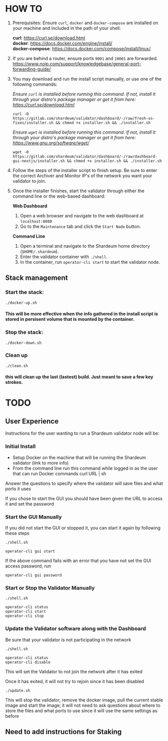 # HOW TO

1. Prerequisites: Ensure `curl`, `docker` and `docker-compose` are installed on your machine and included in the path of your shell:

	__curl__: https://curl.se/download.html  
	__docker__: https://docs.docker.com/engine/install/  
	__docker-compose__: https://docs.docker.com/compose/install/linux/

2. If you are behind a router, ensure ports `9001` and `10001` are forwarded.  
	https://www.noip.com/support/knowledgebase/general-port-forwarding-guide/

3. You may download and run the install script manually, or use one of the following commands:

	_Ensure `curl` is installed before running this command. If not, install it through your distro's package manager or get it from here: https://curl.se/download.html_
	```
	curl -O https://gitlab.com/shardeum/validator/dashboard/-/raw/fresh-os-fixes/installer.sh && chmod +x installer.sh && ./installer.sh
	```

	_Ensure `wget` is installed before running this command. If not, install it through your distro's package manager or get it from here: https://www.gnu.org/software/wget/_
	```
	wget -O https://gitlab.com/shardeum/validator/dashboard/-/raw/dashboard-gui-nextjs/installer.sh && chmod +x installer.sh && ./installer.sh
	```

4. Follow the steps of the installer script to finish setup. Be sure to enter the correct Archiver and Monitor IP's of the network you want your validator to join.

5. Once the installer finishes, start the validator through either the command line or the web-based dashboard:

	__Web Dashboard__

	1. Open a web browser and navigate to the web dashboard at `localhost:8080`
	2. Go to the `Maintenance` tab and click the `Start Node` button.

	__Command Line__

	1. Open a terminal and navigate to the Shardeum home directory (`$HOME/.shardeum`).
	2. Enter the validator container with `./shell`.
	3. In the container, run `operator-cli start` to start the validator node.

## Stack management
### Start the stack:
```
./docker-up.sh
```
#### This will be more effective when the info gathered in the install script is stored in persisent volume that is mounted by the container.

### Stop the stack:
```
./docker-down.sh
```

### Clean up
```
./clean.sh
```
#### this will clean up the last (lastest) build. Just meant to save a few key strokes.

# TODO

## User Experience
Instructions for the user wanting to run a Shardeum validator node will be:

### Initial Install
* Setup Docker on the machine that will be running the Shardeum validator (link to more info)
* From the command line run this command while logged in as the user that can run Docker commands
	curl URL | sh

Answer the questions to specify where the validator will save files and what ports it uses

If you chose to start the GUI you should have been given the URL to access it and set the password

### Start the GUI Manually

If you did not start the GUI or stopped it, you can start it again by following these steps

``` 
./shell.sh

operator-cli gui start
```

If the above command fails with an error that you have not set the GUI access password, run

```
operator-cli gui password
```

### Start or Stop the Validator Manually
```
./shell.sh

operator-cli status
operator-cli start
operator-cli stop
```

### Update the Validator software along with the Dashboard

Be sure that your validator is not participating in the network
```
./shell.sh

operator-cli status
operator-cli disable
```

This will set the Validator to not join the network after it has exited

Once it has exited, it will not try to rejoin since it has been disabled
```
./update.sh
```
This will stop the validator, remove the docker image, pull the current stable image and start the image; it will not need to ask questions about where to store the files and what ports to use since it will use the same settings as before

## Need to add instructions for Staking
